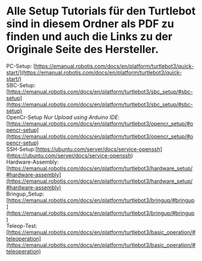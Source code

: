 # Alle Setup Tutorials für den Turtlebot sind in diesem Ordner als PDF zu finden und auch die Links zu der Originale Seite des Hersteller.  
PC-Setup: [https://emanual.robotis.com/docs/en/platform/turtlebot3/quick-start/](https://emanual.robotis.com/docs/en/platform/turtlebot3/quick-start/)  
SBC-Setup: [https://emanual.robotis.com/docs/en/platform/turtlebot3/sbc_setup/#sbc-setup](https://emanual.robotis.com/docs/en/platform/turtlebot3/sbc_setup/#sbc-setup)  
OpenCr-Setup *Nur Upload using Arduino IDE*: [https://emanual.robotis.com/docs/en/platform/turtlebot3/opencr_setup/#opencr-setup](https://emanual.robotis.com/docs/en/platform/turtlebot3/opencr_setup/#opencr-setup)  
SSH-Setup:[https://ubuntu.com/server/docs/service-openssh] (https://ubuntu.com/server/docs/service-openssh)  
Hardware-Assembly: [https://emanual.robotis.com/docs/en/platform/turtlebot3/hardware_setup/#hardware-assembly](https://emanual.robotis.com/docs/en/platform/turtlebot3/hardware_setup/#hardware-assembly)  
Bringup_Setup: [https://emanual.robotis.com/docs/en/platform/turtlebot3/bringup/#bringup](https://emanual.robotis.com/docs/en/platform/turtlebot3/bringup/#bringup)  
Teleop-Test: [https://emanual.robotis.com/docs/en/platform/turtlebot3/basic_operation/#teleoperation](https://emanual.robotis.com/docs/en/platform/turtlebot3/basic_operation/#teleoperation)  




